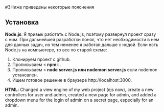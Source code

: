 #ЗНиже приведены некоторые пояснения

## Установка

**Node.js**: Я привык работать с Node.js, поэтому развернул проект сразу с ним. При дальнейшей разработки понял, что нет необходимости в нем для данных задач, но тем неменее я работал дальше с нодой. Если есть Node.js на компьютере, то все по старой схеме:
1. Клонируем проект с github.
2. Прописываем <<b> npm i </b>.
3. Прописываем <<b> node server.js или nodemon server.js</b> если nodemon установлен.
4. Ищем готовое решение в браузере http://localhost:3000.


**HTML**: Changed a view engine of my web project (ejs now), create a new controllers for user and admin, created a new page for admin, and added a dropdown menu for the login of admin on a secret page, especially for an admin.



